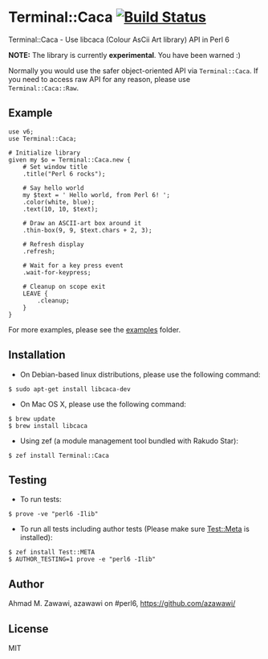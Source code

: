 # Terminal::Caca [![Build Status](https://travis-ci.org/azawawi/perl6-terminal-caca.svg?branch=master)](https://travis-ci.org/azawawi/perl6-terminal-caca)

Terminal::Caca - Use libcaca (Colour AsCii Art library) API in Perl 6

**NOTE:** The library is currently **experimental**. You have been warned :)

Normally you would use the safer object-oriented API via `Terminal::Caca`. If
you need to access raw API for any reason, please use `Terminal::Caca::Raw`.

## Example

```Perl6
use v6;
use Terminal::Caca;

# Initialize library
given my $o = Terminal::Caca.new {
    # Set window title
    .title("Perl 6 rocks");

    # Say hello world
    my $text = ' Hello world, from Perl 6! ';
    .color(white, blue);
    .text(10, 10, $text);

    # Draw an ASCII-art box around it
    .thin-box(9, 9, $text.chars + 2, 3);

    # Refresh display
    .refresh;

    # Wait for a key press event
    .wait-for-keypress;

    # Cleanup on scope exit
    LEAVE {
        .cleanup;
    }
}
```

For more examples, please see the [examples](examples) folder.

## Installation

* On Debian-based linux distributions, please use the following command:
```
$ sudo apt-get install libcaca-dev
```

* On Mac OS X, please use the following command:
```
$ brew update
$ brew install libcaca
```

* Using zef (a module management tool bundled with Rakudo Star):
```
$ zef install Terminal::Caca
```

## Testing

- To run tests:
```
$ prove -ve "perl6 -Ilib"
```

- To run all tests including author tests (Please make sure
[Test::Meta](https://github.com/jonathanstowe/Test-META) is installed):
```
$ zef install Test::META
$ AUTHOR_TESTING=1 prove -e "perl6 -Ilib"
```

## Author

Ahmad M. Zawawi, azawawi on #perl6, https://github.com/azawawi/

## License

MIT
